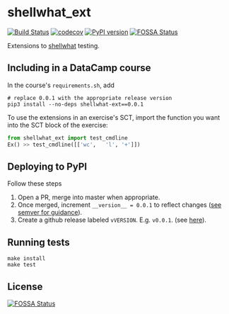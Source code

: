 # shellwhat_ext

[![Build Status](https://travis-ci.org/datacamp/shellwhat_ext.svg?branch=master)](https://travis-ci.org/datacamp/sqlwhat_ext)
[![codecov](https://codecov.io/gh/datacamp/shellwhat_ext/branch/master/graph/badge.svg)](https://codecov.io/gh/datacamp/shellwhat_ext)
[![PyPI version](https://badge.fury.io/py/shellwhat-ext.svg)](https://badge.fury.io/py/shellwhat-ext)
[![FOSSA Status](https://app.fossa.io/api/projects/git%2Bgithub.com%2Fdatacamp%2Fshellwhat_ext.svg?type=shield)](https://app.fossa.io/projects/git%2Bgithub.com%2Fdatacamp%2Fshellwhat_ext?ref=badge_shield)

Extensions to [shellwhat](http://github.com/datacamp/shellwhat) testing.

## Including in a DataCamp course

In the course's `requirements.sh`, add

```
# replace 0.0.1 with the appropriate release version
pip3 install --no-deps shellwhat-ext==0.0.1
```

To use the extensions in an exercise's SCT, import the function you want into the SCT block of the exercise:

```python
from shellwhat_ext import test_cmdline
Ex() >> test_cmdline([['wc',   'l', '+']])
```

## Deploying to PyPI

Follow these steps

1. Open a PR, merge into master when appropriate.
2. Once merged, increment `__version__ = 0.0.1` to reflect changes ([see semver for guidance](http://semver.org/)).
3. Create a github release labeled `vVERSION`. E.g. `v0.0.1`. (see [here](https://help.github.com/articles/creating-releases/)).

## Running tests

```
make install
make test
```



## License
[![FOSSA Status](https://app.fossa.io/api/projects/git%2Bgithub.com%2Fdatacamp%2Fshellwhat_ext.svg?type=large)](https://app.fossa.io/projects/git%2Bgithub.com%2Fdatacamp%2Fshellwhat_ext?ref=badge_large)